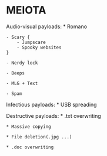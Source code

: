 # MEIOTA
Audio-visual payloads:
    * Romano
    
    - Scary {
        - Jumpscare
        - Spooky websites
    }
    
    - Nerdy lock
    
    - Beeps
    
    - MLG + Text
    
    - Spam


Infectious payloads:
    * USB spreading


Destructive payloads:
    * .txt overwriting
    
    * Massive copying
    
    * File deletion(.jpg ...)
    
    * .doc overwriting
